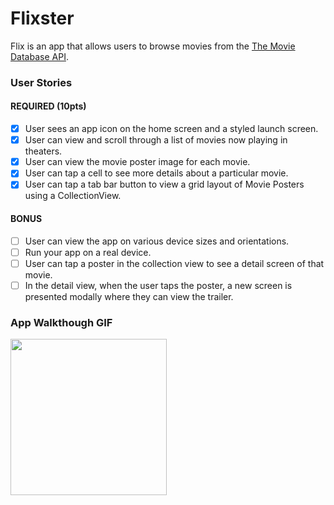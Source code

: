# Flixster

Flix is an app that allows users to browse movies from the [The Movie Database API](http://docs.themoviedb.apiary.io/#).

### User Stories

#### REQUIRED (10pts)

- [x] User sees an app icon on the home screen and a styled launch screen.
- [x] User can view and scroll through a list of movies now playing in theaters.
- [x] User can view the movie poster image for each movie.
- [x] User can tap a cell to see more details about a particular movie.
- [x] User can tap a tab bar button to view a grid layout of Movie Posters using a CollectionView.

#### BONUS

- [ ] User can view the app on various device sizes and orientations.
- [ ] Run your app on a real device.
- [ ] User can tap a poster in the collection view to see a detail screen of that movie.
- [ ] In the detail view, when the user taps the poster, a new screen is presented modally where they can view the trailer.

### App Walkthough GIF
<img src="http://g.recordit.co/nfGfgWxcJS.gif" width=250><br>
